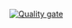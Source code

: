 [![Quality gate](https://sonarcloud.io/api/project_badges/quality_gate?project=mahsook3_gpa-calculator)](https://sonarcloud.io/summary/new_code?id=mahsook3_gpa-calculator)
